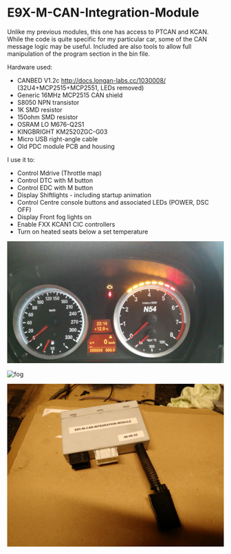 # E9X-M-CAN-Integration-Module
 
Unlike my previous modules, this one has access to PTCAN and KCAN. While the code is quite specific for my particular car, some of the CAN message logic may be useful.
Included are also tools to allow full manipulation of the program section in the bin file.


Hardware used: 
* CANBED V1.2c http://docs.longan-labs.cc/1030008/ (32U4+MCP2515+MCP2551, LEDs removed) 
* Generic 16MHz MCP2515 CAN shield
* S8050 NPN transistor
* 1K SMD resistor
* 150ohm SMD resistor
* OSRAM LO M676-Q2S1
* KINGBRIGHT KM2520ZGC-G03
* Micro USB right-angle cable
* Old PDC module PCB and housing



I use it to:

* Control Mdrive (Throttle map)
* Control DTC with M button
* Control EDC with M button
* Display Shiftlights - including startup animation
* Control Centre console buttons and associated LEDs (POWER, DSC OFF)
* Display Front fog lights on
* Enable FXX KCAN1 CIC controllers
* Turn on heated seats below a set temperature


![shiftlights](img/shiftlight.jpg "shiftlights")

![fog]("img/fog/indicatoron.jpg" "fog")

![case](img/case.jpg "case")


